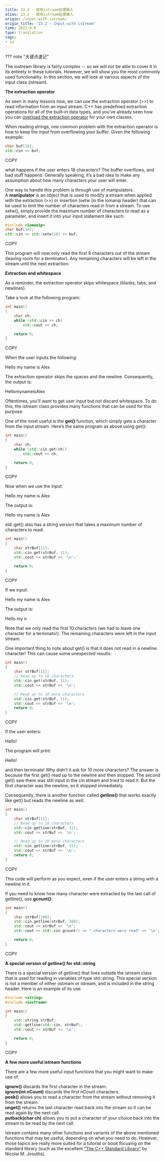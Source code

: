 ```yaml
---
title: 23.2 - 使用istream处理输入
alias: 23.2 - 使用istream处理输入
origin: /input-with-istream/
origin_title: "23.2 — Input with istream"
time: 2022-9-6
type: translation
tags:
- io
---
```


??? note "关键点速记"


The iostream library is fairly complex -- so we will not be able to cover it in its entirety in these tutorials. However, we will show you the most commonly used functionality. In this section, we will look at various aspects of the input class (istream).

**The extraction operator**

As seen in many lessons now, we can use the extraction operator (>>) to read information from an input stream. C++ has predefined extraction operations for all of the built-in data types, and you’ve already seen how you can [overload the extraction operator](https://www.learncpp.com/cpp-tutorial/93-overloading-the-io-operators/) for your own classes.

When reading strings, one common problem with the extraction operator is how to keep the input from overflowing your buffer. Given the following example:

```cpp
char buf[10];
std::cin >> buf;
```

COPY

what happens if the user enters 18 characters? The buffer overflows, and bad stuff happens. Generally speaking, it’s a bad idea to make any assumption about how many characters your user will enter.

One way to handle this problem is through use of manipulators. A **manipulator** is an object that is used to modify a stream when applied with the extraction (>>) or insertion (setw (in the iomanip header) that can be used to limit the number of characters read in from a stream. To use setw(), simply provide the maximum number of characters to read as a parameter, and insert it into your input statement like such:

```cpp
#include <iomanip>
char buf[10];
std::cin >> std::setw(10) >> buf;
```

COPY

This program will now only read the first 9 characters out of the stream (leaving room for a terminator). Any remaining characters will be left in the stream until the next extraction.

**Extraction and whitespace**

As a reminder, the extraction operator skips whitespace (blanks, tabs, and newlines).

Take a look at the following program:

```cpp
int main()
{
    char ch;
    while (std::cin >> ch)
        std::cout << ch;

    return 0;
}
```

COPY

When the user inputs the following:

Hello my name is Alex

The extraction operator skips the spaces and the newline. Consequently, the output is:

HellomynameisAlex

Oftentimes, you’ll want to get user input but not discard whitespace. To do this, the istream class provides many functions that can be used for this purpose.

One of the most useful is the **get()** function, which simply gets a character from the input stream. Here’s the same program as above using get():

```cpp
int main()
{
    char ch;
    while (std::cin.get(ch))
        std::cout << ch;

    return 0;
}
```

COPY

Now when we use the input:

Hello my name is Alex

The output is:

Hello my name is Alex

std::get() also has a string version that takes a maximum number of characters to read:

```cpp
int main()
{
    char strBuf[11];
    std::cin.get(strBuf, 11);
    std::cout << strBuf << '\n';

    return 0;
}
```

COPY

If we input:

Hello my name is Alex

The output is:

Hello my n

Note that we only read the first 10 characters (we had to leave one character for a terminator). The remaining characters were left in the input stream.

One important thing to note about get() is that it does not read in a newline character! This can cause some unexpected results:

```cpp
int main()
{
    char strBuf[11];
    // Read up to 10 characters
    std::cin.get(strBuf, 11);
    std::cout << strBuf << '\n';

    // Read up to 10 more characters
    std::cin.get(strBuf, 11);
    std::cout << strBuf << '\n';
    return 0;
}
```

COPY

If the user enters:

Hello!

The program will print:

Hello!

and then terminate! Why didn’t it ask for 10 more characters? The answer is because the first get() read up to the newline and then stopped. The second get() saw there was still input in the cin stream and tried to read it. But the first character was the newline, so it stopped immediately.

Consequently, there is another function called **getline()** that works exactly like get() but reads the newline as well.

```cpp
int main()
{
    char strBuf[11];
    // Read up to 10 characters
    std::cin.getline(strBuf, 11);
    std::cout << strBuf << '\n';

    // Read up to 10 more characters
    std::cin.getline(strBuf, 11);
    std::cout << strBuf << '\n';
    return 0;
}
```

COPY

This code will perform as you expect, even if the user enters a string with a newline in it.

If you need to know how many character were extracted by the last call of getline(), use **gcount()**:

```cpp
int main()
{
    char strBuf[100];
    std::cin.getline(strBuf, 100);
    std::cout << strBuf << '\n';
    std::cout << std::cin.gcount() << " characters were read" << '\n';

    return 0;
}
```

COPY

**A special version of getline() for std::string**

There is a special version of getline() that lives outside the istream class that is used for reading in variables of type std::string. This special version is not a member of either ostream or istream, and is included in the string header. Here is an example of its use:

```cpp
#include <string>
#include <iostream>

int main()
{
    std::string strBuf;
    std::getline(std::cin, strBuf);
    std::cout << strBuf << '\n';

    return 0;
}
```

COPY

**A few more useful istream functions**

There are a few more useful input functions that you might want to make use of:

**ignore()** discards the first character in the stream.  
**ignore(int nCount)** discards the first nCount characters.  
**peek()** allows you to read a character from the stream without removing it from the stream.  
**unget()** returns the last character read back into the stream so it can be read again by the next call.  
**putback(char ch)** allows you to put a character of your choice back into the stream to be read by the next call.

istream contains many other functions and variants of the above mentioned functions that may be useful, depending on what you need to do. However, those topics are really more suited for a tutorial or book focusing on the standard library (such as the excellent [“The C++ Standard Library”](https://www.amazon.com/Standard-Library-Tutorial-Reference-2nd/dp/0321623215) by Nicolai M. Josuttis).